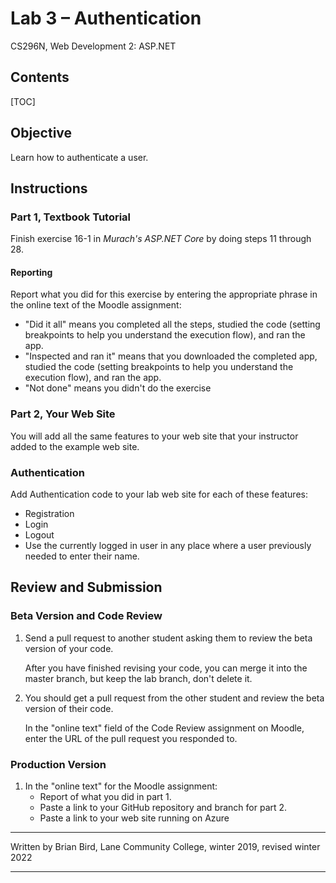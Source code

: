 # Lab 3 – Authentication

CS296N, Web Development 2: ASP.NET

## Contents

[TOC]

## Objective

Learn how to authenticate a user.



## Instructions

### Part 1, Textbook Tutorial

Finish exercise 16-1 in *Murach's ASP.NET Core* by doing steps 11 through 28.

#### Reporting

Report what you did for this exercise by entering the appropriate phrase in the online text of the Moodle assignment:

- "Did it all" means you completed all the steps, studied the code (setting breakpoints to help you understand the execution flow), and ran the app.
- "Inspected and ran it" means that you downloaded the completed app, studied the code (setting breakpoints to help you understand the execution flow), and ran the app.
- "Not done" means you didn't do the exercise

### Part 2, Your Web Site

You will add all the same features to your web site that your instructor added to the example web site.

### Authentication

Add Authentication code to your lab web site for each of these features:

- Registration
- Login
- Logout
- Use the currently logged in user in any place where a user previously needed to enter their name.

## Review and Submission

### Beta Version and Code Review

1. Send a pull request to another student asking them to review the beta version of your code. 

   After you have finished revising your code, you can merge it into the master branch, but keep the lab branch, don't delete it.

2. You should get a pull request from the other student and review the beta version of their code.

   In the "online text" field of the Code Review assignment on Moodle, enter the URL of the pull request you responded to.

### Production Version

1.  In the "online text" for the Moodle assignment:
    - Report of what you did in part 1.
    - Paste a link to your GitHub repository and branch for part 2.
    - Paste a link to your web site running on Azure



------

Written by Brian Bird, Lane Community College, winter 2019, revised winter 2022

------

